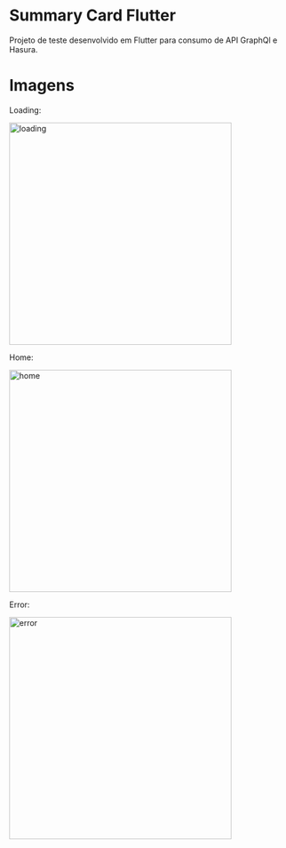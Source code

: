 # Summary Card Flutter

Projeto de teste desenvolvido em Flutter para consumo de API GraphQl e Hasura.

# Imagens

Loading:

<img src="https://i.imgur.com/mWmSCpU.png" alt="loading" height="400">

Home:

<img src="https://i.imgur.com/tKnomcn.png" alt="home" height="400">

Error:

<img src="https://i.imgur.com/iyZeIyp.png" alt="error" height="400">
